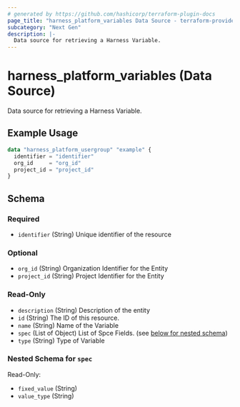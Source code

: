 ```yaml
---
# generated by https://github.com/hashicorp/terraform-plugin-docs
page_title: "harness_platform_variables Data Source - terraform-provider-harness"
subcategory: "Next Gen"
description: |-
  Data source for retrieving a Harness Variable.
---
```


# harness_platform_variables (Data Source)

Data source for retrieving a Harness Variable.

## Example Usage

```terraform
data "harness_platform_usergroup" "example" {
  identifier = "identifier"
  org_id     = "org_id"
  project_id = "project_id"
}
```

<!-- schema generated by tfplugindocs -->
## Schema

### Required

- `identifier` (String) Unique identifier of the resource

### Optional

- `org_id` (String) Organization Identifier for the Entity
- `project_id` (String) Project Identifier for the Entity

### Read-Only

- `description` (String) Description of the entity
- `id` (String) The ID of this resource.
- `name` (String) Name of the Variable
- `spec` (List of Object) List of Spce Fields. (see [below for nested schema](#nestedatt--spec))
- `type` (String) Type of Variable

<a id="nestedatt--spec"></a>
### Nested Schema for `spec`

Read-Only:

- `fixed_value` (String)
- `value_type` (String)


